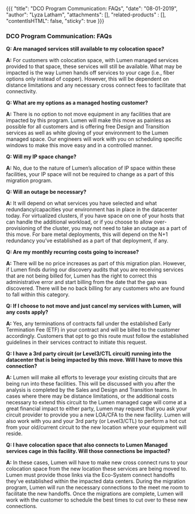 {{{
"title": "DCO Program Communication: FAQs",
"date": "08-01-2019",
"author": "Lyza Latham",
"attachments": [],
"related-products" : [],
"contentIsHTML": false,
"sticky": true
}}}

### DCO Program Communication: FAQs

**Q: Are managed services still available to my colocation space?**

**A:** For customers with colocation space, with Lumen managed services provided to that space, these services will still be available. What may be impacted is the way Lumen hands off services to your cage (i.e., fiber options only instead of copper). However, this will be dependent on distance limitations and any necessary cross connect fees to facilitate that connectivity.

**Q: What are my options as a managed hosting customer?**

**A:** There is no option to not move equipment in any facilities that are impacted by this program. Lumen will make this move as painless as possible for all customers and is offering free Design and Transition services as well as white gloving of your environment to the Lumen managed space. Our engineers will work with you on scheduling specific windows to make this move easy and in a controlled manner.  

**Q: Will my IP space change?** 

**A:** No, due to the nature of Lumen’s allocation of IP space within these facilities, your IP space will not be required to change as a part of this migration program.  

**Q: Will an outage be necessary?**

**A:** It will depend on what services you have selected and what redundancy/capacities your environment has in place in the datacenter today. For virtualized clusters, if you have space on one of your hosts that can handle the additional workload, or if you choose to allow over-provisioning of the cluster, you may not need to take an outage as a part of this move. For bare metal deployments, this will depend on the N+1 redundancy you’ve established as a part of that deployment, if any.  

**Q: Are my monthly recurring costs going to increase?**

**A:** There will be no price increases as part of this migration plan. However, if Lumen finds during our discovery audits that you are receiving services that are not being billed for, Lumen has the right to correct this administrative error and start billing from the date that the gap was discovered. There will be no back billing for any customers who are found to fall within this category.

**Q: If I choose to not move and just cancel my services with Lumen, will any costs apply?**

**A:** Yes, any terminations of contracts fall under the established Early Termination Fee (ETF) in your contract and will be billed to the customer accordingly. Customers that opt to go this route must follow the established guidelines in their services contract to initiate this request.

**Q: I have a 3rd party circuit (or Level3/CTL circuit) running into the datacenter that is being impacted by this move. Will I have to move this connection?**

**A:** Lumen will make all efforts to leverage your existing circuits that are being run into these facilities. This will be discussed with you after the analysis is completed by the Sales and Design and Transition teams. In cases where there may be distance limitations, or the additional costs necessary to extend this circuit to the Lumen managed cage will come at a great financial impact to either party, Lumen may request that you ask your circuit provider to provide you a new LOA/CFA to the new facility. Lumen will also work with you and your 3rd party (or Level3/CTL) to perform a hot cut from your old/current circuit to the new location where your equipment will reside.

**Q: I have colocation space that also connects to Lumen Managed services cage in this facility. Will those connections be impacted?**

**A:** In these cases, Lumen will have to make new cross connect runs to your colocation space from the new location these services are being moved to. Lumen must provide those links via the Eco-System connect handoffs they’ve established within the impacted data centers. During the migration program, Lumen will run the necessary connections to the meet me room to facilitate the new handoffs. Once the migrations are complete, Lumen will work with the customer to schedule the best times to cut over to these new connections.
